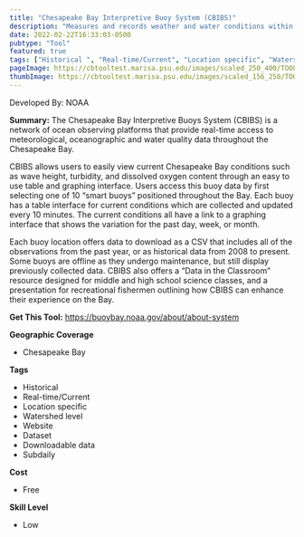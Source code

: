 ```yaml
---
title: "Chesapeake Bay Interpretive Buoy System (CBIBS)"
description: "Measures and records weather and water conditions within the Chesapeake Bay"
date: 2022-02-22T16:33:03-0500
pubtype: "Tool"
featured: true
tags: ["Historical ", "Real-time/Current", "Location specific", "Watershed level", "Website", "Dataset", "Downloadable data", "Subdaily"]
pageImage: https://cbtooltest.marisa.psu.edu/images/scaled_250_400/TOOLID_48.0_ScreenCapture-1.png
thumbImage: https://cbtooltest.marisa.psu.edu/images/scaled_156_250/TOOLID_48.0_ScreenCapture-1.png
---
```

Developed By: NOAA

**Summary:** The Chesapeake Bay Interpretive Buoys System (CBIBS) is a network of ocean observing platforms that provide real-time access to meteorological, oceanographic and water quality data throughout the Chesapeake Bay. 

CBIBS allows users to easily view current Chesapeake Bay conditions such as wave height, turbidity, and dissolved oxygen content through an easy to use table and graphing interface. Users access this buoy data by first selecting one of 10 “smart buoys” positioned throughout the Bay. Each buoy has a table interface for current conditions which are collected and updated every 10 minutes. The current conditions all have a link to a graphing interface that shows the variation for the past day, week, or month. 

Each buoy location offers data to download as a CSV that includes all of the observations from the past year, or as historical data from 2008 to present. Some buoys are offline as they undergo maintenance, but still display previously collected data. CBIBS also offers a “Data in the Classroom” resource designed for middle and high school science classes, and a presentation for recreational fishermen outlining how CBIBS can enhance their experience on the Bay.


__**Get This Tool:**__ https://buoybay.noaa.gov/about/about-system


__**Geographic Coverage**__
- Chesapeake Bay

__**Tags**__
-  Historical 
-  Real-time/Current
-  Location specific
-  Watershed level
-  Website
-  Dataset
-  Downloadable data
-  Subdaily

__**Cost**__
- Free

__**Skill Level**__
- Low
